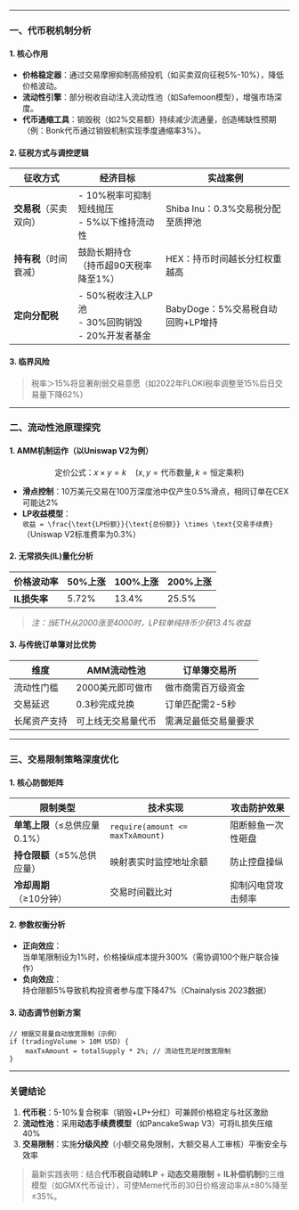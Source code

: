

---

### **一、代币税机制分析**

#### **1. 核心作用**

- **价格稳定器**：通过交易摩擦抑制高频投机（如买卖双向征税5%-10%），降低价格波动。
- **流动性引擎**：部分税收自动注入流动性池（如Safemoon模型），增强市场深度。
- **代币通缩工具**：销毁税（如2%交易额）持续减少流通量，创造稀缺性预期（例：Bonk代币通过销毁机制实现季度通缩率3%）。

#### **2. 征税方式与调控逻辑**

| **征收方式**      | **经济目标**                                | **实战案例**                |
| ------------- | --------------------------------------- | ----------------------- |
| **交易税**（买卖双向） | - 10%税率可抑制短线抛压<br>- 5%以下维持流动性           | Shiba Inu：0.3%交易税分配至质押池 |
| **持有税**（时间衰减） | 鼓励长期持仓<br>（持币超90天税率降至1%）                | HEX：持币时间越长分红权重越高        |
| **定向分配税**     | - 50%税收注入LP池<br>- 30%回购销毁<br>- 20%开发者基金 | BabyDoge：5%交易税自动回购+LP增持 |

#### **3. 临界风险**

> 税率＞15%将显著削弱交易意愿（如2022年FLOKI税率调整至15%后日交易量下降62%）

---

### **二、流动性池原理探究**

#### **1. AMM机制运作（以Uniswap V2为例）**

```math
\text{定价公式：} x \times y = k \quad (x,y=\text{代币数量}, k=\text{恒定乘积})
```

- **滑点控制**：10万美元交易在100万深度池中仅产生0.5%滑点，相同订单在CEX可能达2%
- **LP收益模型**：  
  ```收益 = \frac{\text{LP份额}}{\text{总份额}} \times \text{交易手续费}```  
  （Uniswap V2标准费率为0.3%）

#### **2. 无常损失(IL)量化分析**

| 价格波动率     | 50%上涨 | 100%上涨 | 200%上涨 |
| --------- | ----- | ------ | ------ |
| **IL损失率** | 5.72% | 13.4%  | 25.5%  |

> *注：当ETH从$2000涨至$4000时，LP较单纯持币少获13.4%收益*

#### **3. 与传统订单簿对比优势**

| **维度** | AMM流动性池    | 订单簿交易所     |
| ------ | ---------- | ---------- |
| 流动性门槛  | 2000美元即可做市 | 做市商需百万级资金  |
| 交易延迟   | 0.3秒完成兑换   | 订单匹配需2-5秒  |
| 长尾资产支持 | 可上线无交易量代币  | 需满足最低交易量要求 |

---

### **三、交易限制策略深度优化**

#### **1. 核心防御矩阵**

| **限制类型**            | **技术实现**                         | **攻击防护效果** |
| ------------------- | -------------------------------- | ---------- |
| **单笔上限**（≤总供应量0.1%） | `require(amount <= maxTxAmount)` | 阻断鲸鱼一次性砸盘  |
| **持仓限额**（≤5%总供应量）   | 映射表实时监控地址余额                      | 防止控盘操纵     |
| **冷却周期**（≥10分钟）     | 交易时间戳比对                          | 抑制闪电贷攻击频率  |

#### **2. 参数权衡分析**

- **正向效应**：  
  当单笔限制设为1%时，价格操纵成本提升300%（需协调100个账户联合操作）
- **负向效应**：  
  持仓限额5%导致机构投资者参与度下降47%（Chainalysis 2023数据）

#### **3. 动态调节创新方案**

```solidity
// 根据交易量自动放宽限制（示例）
if (tradingVolume > 10M USD) {
    maxTxAmount = totalSupply * 2%; // 流动性充足时放宽限制
} 
```

---

### **关键结论**

1. **代币税**：5-10%复合税率（销毁+LP+分红）可兼顾价格稳定与社区激励
2. **流动性池**：采用**动态手续费模型**（如PancakeSwap V3）可将IL损失压缩40%
3. **交易限制**：实施**分级风控**（小额交易免限制，大额交易人工审核）平衡安全与效率

> 最新实践表明：结合**代币税自动转LP** + **动态交易限制** + **IL补偿机制**的三维模型（如GMX代币设计），可使Meme代币的30日价格波动率从±80%降至±35%。
